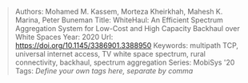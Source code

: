 > Authors: Mohamed M. Kassem, Morteza Kheirkhah, Mahesh K. Marina, Peter Buneman
> Title: WhiteHaul: An Efficient Spectrum Aggregation System for Low-Cost and High Capacity Backhaul over White Spaces
> Year: 2020
> Url: https://doi.org/10.1145/3386901.3388950
> Keywords: multipath TCP, universal internet access, TV white space spectrum, rural connectivity, backhaul, spectrum aggregation
> Series: MobiSys '20
> Tags: *Define your own tags here, separate by comma*